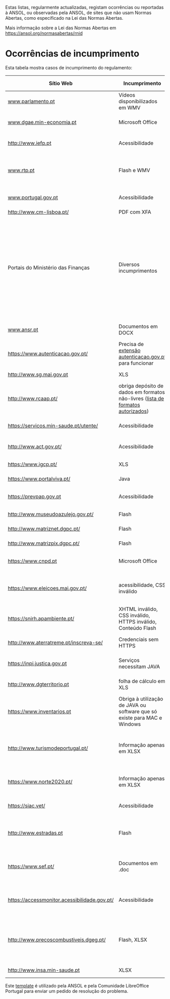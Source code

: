 Estas listas, regularmente actualizadas, registam ocorrências ou reportadas à ANSOL, ou observadas pela ANSOL, de sites que não usam Normas Abertas, como especificado na Lei das Normas Abertas.

Mais informação sobre a Lei das Normas Abertas em https://ansol.org/normasabertas/rnid

# Ocorrências de incumprimento

Esta tabela mostra casos de incumprimento do regulamento:

| Sítio Web | Incumprimento | Exemplo | Última avaliação | Pedido de Resolução |
|---|---|---|---|---|
| www.parlamento.pt | Vídeos disponibilizados em WMV | [vídeo de audição](http://www.parlamento.pt/ActividadeParlamentar/Paginas/DetalheAudiencia.aspx?BID=99371) | 2021/04/29 | 2015/03/25 |
| www.dgae.min-economia.pt | Microsoft Office | [página com formulários OOXML](http://www.dgae.gov.pt/documentacao-/formularios.aspx) | 2021/04/29 | 2015/03/25 |
| http://www.iefp.pt | Acessibilidade | [site não cumpre WCAG 2.0 AA](http://www.iefp.pt) | 2021/04/29 | 2016/01/05 |
| www.rtp.pt | Flash e WMV | Páginas com informação sobre o uso de [Flash](http://media.rtp.pt/empresa/utilizacao/flash-player/) e [WMV](http://media.rtp.pt/empresa/utilizacao/windows-media-player/) | 2021/04/29 | 2015/06/07 |
| www.portugal.gov.pt | Acessibilidade | [site não cumpre WCAG 2.0 A](http://www.portugal.gov.pt) | 2021/04/29 | 2019/08/13 |
| http://www.cm-lisboa.pt/ | PDF com XFA | [PDF com XFA](http://www.cm-lisboa.pt/fileadmin/DOCS/Formularios/transversais/CML_participacao_ocorrencia.pdf) | 2021/04/29 | 2019/04/23 |
| Portais do Ministério das Finanças | Diversos incumprimentos | [XLS, XLSX e DOC](http://info.portaldasfinancas.gov.pt/pt/apoio_contribuinte/tabela_ret_doclib/), [endereços e contactos em XLSX](https://www.portaldasfinancas.gov.pt/pt/contactosEbalcao.action), [lista de formulários, quase na totalidade em formatos proprietários](http://info-aduaneiro.portaldasfinancas.gov.pt/pt/publicacoes_formularios/formularios/Pages/formularios.aspx), [exportação de facturas precisa de flash](https://faturas.portaldasfinancas.gov.pt/factemipf_static/swf/copy_csv_xls_pdf.swf), [Enviar Ficheiro SAF-T exige Java](https://faturas.portaldasfinancas.gov.pt/enviarSaftAppletForm.action) | 2021/04/29 | 2017/03/25 |
| www.ansr.pt | Documentos em DOCX | [Documentos em formato proprietário](http://www.ansr.pt/Contraordenacoes/Formularios/Pages/default.aspx) | 2021/04/29 | 2015/04/14 |
| https://www.autenticacao.gov.pt/ | Precisa de [extensão autenticacao.gov.pt](https://autenticacao.gov.pt/fa/ajuda/autenticacaogovpt.aspx#installAgent) para funcionar | [autenticação](https://cmd.autenticacao.gov.pt/Ama.Authentication.Frontend/) | 2021/04/29 | |
| http://www.sg.mai.gov.pt | XLS | [cadernos eleitorais](http://www.sg.mai.gov.pt/AdministracaoEleitoral/RecenseamentoEleitoral/ResultadosRecenseamento/Paginas/default.aspx) | 2021/04/29 | 2016/01/28 |
| http://www.rcaap.pt/ | obriga depósito de dados em formatos não-livres ([lista de formatos autorizados](https://dre.pt/application/conteudo/72779297)) | MP3 | 2021/04/29 | |
| https://servicos.min-saude.pt/utente/ | Acessibilidade | [site não cumpre WCAG 2.0 AA](https://servicos.min-saude.pt/utente/) | 2021/04/29 | 2016/09/27 |
| http://www.act.gov.pt/ | Acessibilidade | [site não cumpre WCAG 2.0 A](http://www.act.gov.pt/) | 2021/04/29 ||
| https://www.igcp.pt/ | XLS | [conteúdo em XLS](https://www.igcp.pt/pt/gca/?id=80) | 2021/04/29 | 2019/05/14 |
| https://www.portalviva.pt/ | Java | [necessita plugin JAVA](https://www.portalviva.pt/lx/pt/myvivaclient/client-account-area/loads/new-load.aspx) | 2021/04/29 | 2020/05/04 |
| https://prevpap.gov.pt | Acessibilidade | [site não cumpre WCAG 2.0 A](https://prevpap.gov.pt) | 2021/04/29 | 2019/08/13 |
| http://www.museudoazulejo.gov.pt/ | Flash | [conteúdo Flash](http://www.museudoazulejo.gov.pt/) | 2021/04/29 | 2019/07/30 |
| http://www.matriznet.dgpc.pt/ | Flash | [conteúdo Flash](http://www.matriznet.dgpc.pt/) | 2021/04/29 ||
| http://www.matrizpix.dgpc.pt/ | Flash | [conteúdo Flash](http://www.matrizpix.dgpc.pt/) | 2021/04/29 ||
| https://www.cnpd.pt | Microsoft Office | [página com documentos OOXML](https://www.cnpd.pt/bin/rgpd/rgpd.htm) | 2021/04/29 ||
| https://www.eleicoes.mai.gov.pt/ | acessibilidade, CSS inválido | [exemplo de página com erros WCAG](https://www.eleicoes.mai.gov.pt/europeias2019/estrangeiro.html), [análise de um CSS](https://jigsaw.w3.org/css-validator/validator?uri=https%3A%2F%2Fwww.eleicoes.mai.gov.pt%2Fautarquicas2017%2F&profile=css3svg&usermedium=all&warning=1&vextwarning=&lang=en) | 2021/04/29 ||
| https://snirh.apambiente.pt/ | XHTML inválido, CSS inválido, HTTPS inválido, Conteúdo Flash | [análise do XHTML](https://validator.w3.org/check?uri=https%3A%2F%2Fsnirh.apambiente.pt&charset=%28detect+automatically%29&doctype=Inline&group=0), [análise do CSS](https://jigsaw.w3.org/css-validator/validator?uri=https%3A%2F%2Fsnirh.apambiente.pt&profile=css3&usermedium=all&warning=1&vextwarning=&lang=en) | 2021/04/29 | 2020/05/16 |
| http://www.aterratreme.pt/inscreva-se/ | Credenciais sem HTTPS | [formulário de registo em HTTPS](http://www.aterratreme.pt/inscreva-se/) | 2021/04/29 ||
| https://inpi.justica.gov.pt | Serviços necessitam JAVA | [documento com instruções](https://servicosonline.inpi.pt/registos/guia_certificado.pdf) | 2021/04/29 ||
| http://www.dgterritorio.pt | folha de cálculo em XLS | [exportação para XLS no final da página](http://tcp.dgterritorio.gov.pt/procurar) | 2021/04/29 ||
| https://www.inventarios.pt | Obriga à utilização de JAVA ou software que só existe para MAC e Windows | [manual de instalação](https://www.inventarios.pt/documentos/manual_instalacao_gosign_v4.pdf) | 2021/04/29 ||
| http://www.turismodeportugal.pt/ | Informação apenas em XLSX | [página com vários links para informação apenas em XLSX](http://business.turismodeportugal.pt/pt/Planear_Iniciar/Licenciamento_Registo_da_Atividade/Empreendimentos_Turisticos/Paginas/classificacao-et.aspx) | 2021/04/29 ||
| https://www.norte2020.pt/ | Informação apenas em XLSX | [página com documento apenas em XLSX](https://www.norte2020.pt/investimento-municipal) | 2021/04/29 | 2019/10/29 |
| https://siac.vet/ | Acessibilidade | [página não cumpre com WCAG 2.0](https://siac.vet/) | 2021/04/29 ||
| http://www.estradas.pt | Flash | [página com conteúdo Flash para alguns browsers](http://www.estradas.pt/index) | 2021/04/29 | 2019/11/06 |
| https://www.sef.pt/ | Documentos em .doc | [Documentos em .doc no final da página (anunciados como .pdf)](https://www.sef.pt/pt/pages/conteudo-detalhe.aspx?nID=73) | 2021/04/29 ||
| https://accessmonitor.acessibilidade.gov.pt/ | Acessibilidade | [Não cumpre regras de acessibilidade, segundo si mesmo](https://github.com/amagovpt/access-monitor-plus/issues/14) | 2021/04/29 | 2020/12/08 |
| http://www.precoscombustiveis.dgeg.pt/ | Flash, XLSX | [página que explicita a necessidade de Flash](https://www.precoscombustiveis.dgeg.pt/pagina.aspx?screenwidth=1920&mlkid=pciumvukbs2o1z55tmon3ae3&menucb=1&cn=6160AAAAAAAAAAAAAAAAAAAA), [documento só disponível em XLSX](http://www.precoscombustiveis.dgeg.pt/pagina.aspx?f=1&js=0&mndir=1&codigono=6175AAAAAAAAAAAAAAAAAAAA) | 2021/04/29 ||
| http://www.insa.min-saude.pt | XLSX | [dados do R(t) em XLSX](http://www.insa.min-saude.pt/category/areas-de-atuacao/epidemiologia/covid-19-curva-epidemica-e-parametros-de-transmissibilidade/) | 2021/04/29 | 2021/03/12 |

Este [template](template.txt) é utilizado pela ANSOL e pela Comunidade LibreOffice Portugal para enviar um pedido de resolução do problema.
